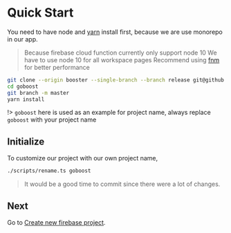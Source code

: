# Quick Start

You need to have node and [yarn](https://yarnpkg.com/en/) install first, because we are use monorepo in our app.

> Because firebase cloud function currently only support node 10
> We have to use node 10 for all workspace pages
> Recommend using [fnm](https://github.com/Schniz/fnm) for better performance

```bash
git clone --origin booster --single-branch --branch release git@github.com:tappollo/booster.git goboost
cd goboost
git branch -m master
yarn install
```

!> `goboost` here is used as an example for project name, always replace `goboost` with your project name

## Initialize

To customize our project with our own project name,

```bash
./scripts/rename.ts goboost
```

> It would be a good time to commit since there were a lot of changes.

## Next

Go to [Create new firebase project](../firebase-configure.md).
